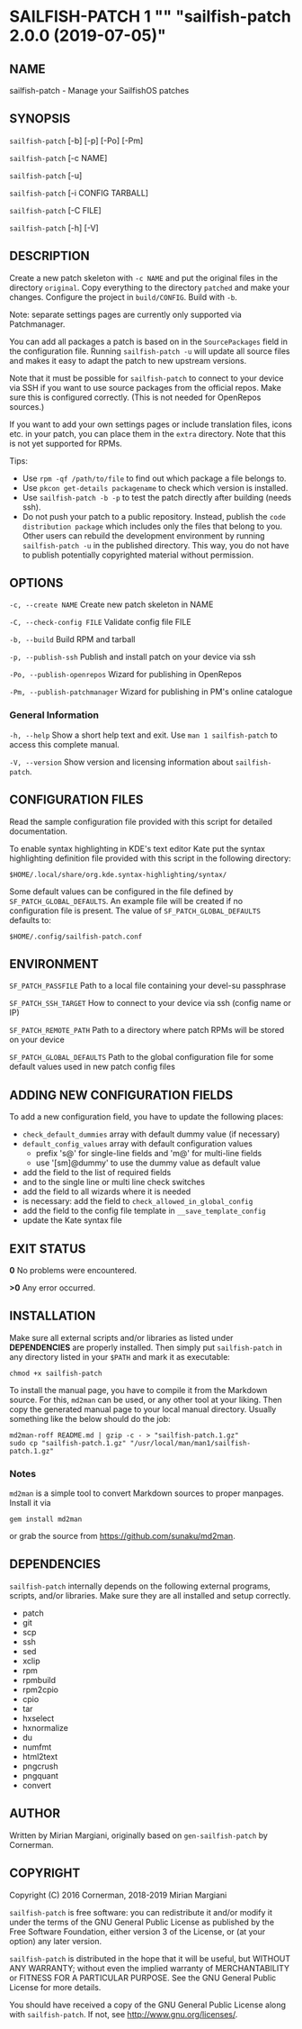 
# SAILFISH-PATCH 1 "" "sailfish-patch 2.0.0 (2019-07-05)"

## NAME
sailfish-patch - Manage your SailfishOS patches

## SYNOPSIS
`sailfish-patch` [-b] [-p] [-Po] [-Pm]

`sailfish-patch` [-c NAME]

`sailfish-patch` [-u]

`sailfish-patch` [-i CONFIG TARBALL]

`sailfish-patch` [-C FILE]

`sailfish-patch` [-h] [-V]

## DESCRIPTION

Create a new patch skeleton with `-c NAME` and put the original files
in the directory `original`. Copy everything to the directory `patched` and
make your changes. Configure the project in `build/CONFIG`. Build with `-b`.

Note: separate settings pages are currently only supported via Patchmanager.

You can add all packages a patch is based on in the `SourcePackages` field
in the configuration file. Running `sailfish-patch -u` will update all source
files and makes it easy to adapt the patch to new upstream versions.

Note that it must be possible for `sailfish-patch` to connect to your device via
SSH if you want to use source packages from the official repos. Make sure this
is configured correctly. (This is not needed for OpenRepos sources.)

If you want to add your own settings pages or include translation files,
icons etc. in your patch, you can place them in the `extra` directory. Note
that this is not yet supported for RPMs.

Tips:

- Use `rpm -qf /path/to/file` to find out which package a file belongs to.
- Use `pkcon get-details packagename` to check which version is installed.
- Use `sailfish-patch -b -p` to test the patch directly after building (needs ssh).
- Do not push your patch to a public repository. Instead, publish the `code
  distribution package` which includes only the files that belong to you.
  Other users can rebuild the development environment by running
  `sailfish-patch -u` in the published directory. This way, you do not have to
  publish potentially copyrighted material without permission.

## OPTIONS

`-c, --create NAME`
  Create new patch skeleton in NAME

`-C, --check-config FILE`
  Validate config file FILE

`-b, --build`
  Build RPM and tarball

`-p, --publish-ssh`
  Publish and install patch on your device via ssh

`-Po, --publish-openrepos`
  Wizard for publishing in OpenRepos

`-Pm, --publish-patchmanager`
  Wizard for publishing in PM's online catalogue

### General Information
`-h, --help`
  Show a short help text and exit. Use `man 1 sailfish-patch` to access this complete manual.

`-V, --version`
  Show version and licensing information about `sailfish-patch`.


## CONFIGURATION FILES

Read the sample configuration file provided with this script for detailed documentation.

To enable syntax highlighting in KDE's text editor Kate put the syntax highlighting
definition file provided with this script in the following directory:

    $HOME/.local/share/org.kde.syntax-highlighting/syntax/

Some default values can be configured in the file defined by `SF_PATCH_GLOBAL_DEFAULTS`.
An example file will be created if no configuration file is present.
The value of `SF_PATCH_GLOBAL_DEFAULTS` defaults to:

    $HOME/.config/sailfish-patch.conf

## ENVIRONMENT

`SF_PATCH_PASSFILE`
  Path to a local file containing your devel-su passphrase

`SF_PATCH_SSH_TARGET`
  How to connect to your device via ssh (config name or IP)

`SF_PATCH_REMOTE_PATH`
  Path to a directory where patch RPMs will be stored on your device

`SF_PATCH_GLOBAL_DEFAULTS`
  Path to the global configuration file for some default values used in new
  patch config files

## ADDING NEW CONFIGURATION FIELDS

To add a new configuration field, you have to update the following places:

- `check_default_dummies` array with default dummy value (if necessary)
- `default_config_values` array with default configuration values
  - prefix 's@' for single-line fields and 'm@' for multi-line fields
  - use '[sm]@dummy' to use the dummy value as default value
- add the field to the list of required fields
- and to the single line or multi line check switches
- add the field to all wizards where it is needed
- is necessary: add the field to `check_allowed_in_global_config`
- add the field to the config file template in `__save_template_config`
- update the Kate syntax file

## EXIT STATUS

**0** No problems were encountered.

**>0** Any error occurred.

## INSTALLATION
Make sure all external scripts and/or libraries as listed under
**DEPENDENCIES** are properly installed. Then simply put `sailfish-patch` in any
directory listed in your `$PATH` and mark it as executable:

    chmod +x sailfish-patch

To install the manual page, you have to compile it from the Markdown source.
For this, `md2man` can be used, or any other tool at your liking. Then copy
the generated manual page to your local manual directory. Usually something
like the below should do the job:

    md2man-roff README.md | gzip -c - > "sailfish-patch.1.gz"
    sudo cp "sailfish-patch.1.gz" "/usr/local/man/man1/sailfish-patch.1.gz"

### Notes

`md2man` is a simple tool to convert Markdown sources to proper manpages.
Install it via

    gem install md2man

or grab the source from <https://github.com/sunaku/md2man>.

## DEPENDENCIES
`sailfish-patch` internally depends on the following external programs, scripts, and/or
libraries. Make sure they are all installed and setup correctly.

- patch
- git
- scp
- ssh
- sed
- xclip
- rpm
- rpmbuild
- rpm2cpio
- cpio
- tar
- hxselect
- hxnormalize
- du
- numfmt
- html2text
- pngcrush
- pngquant
- convert

## AUTHOR
Written by Mirian Margiani, originally based on `gen-sailfish-patch` by Cornerman.

## COPYRIGHT
Copyright (C) 2016  Cornerman, 2018-2019  Mirian Margiani

`sailfish-patch` is free software: you can redistribute it and/or modify it under
the terms of the GNU General Public License as published by the Free Software
Foundation, either version 3 of the License, or (at your option) any later
version.

`sailfish-patch` is distributed in the hope that it will be useful, but WITHOUT
ANY WARRANTY; without even the implied warranty of MERCHANTABILITY or FITNESS
FOR A PARTICULAR PURPOSE.  See the GNU General Public License for more
details.

You should have received a copy of the GNU General Public License along with
`sailfish-patch`.  If not, see <http://www.gnu.org/licenses/>.
